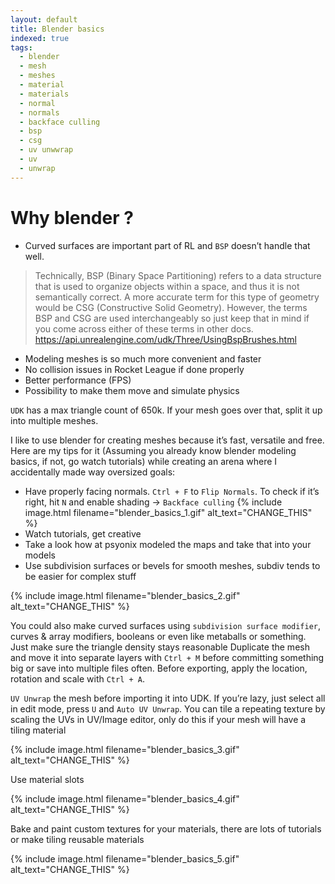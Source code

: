```yaml
---
layout: default
title: Blender basics
indexed: true
tags:
  - blender
  - mesh
  - meshes
  - material
  - materials
  - normal
  - normals
  - backface culling
  - bsp
  - csg
  - uv unwwrap
  - uv
  - unwrap
---
```

# Why blender ?
* Curved surfaces are important part of RL and `BSP` doesn’t handle that well.
> Technically, BSP (Binary Space Partitioning) refers to a data structure that is used to organize objects within a space, and thus it is not semantically correct. A more accurate term for this type of geometry would be CSG (Constructive Solid Geometry). However, the terms BSP and CSG are used interchangeably so just keep that in mind if you come across either of these terms in other docs. https://api.unrealengine.com/udk/Three/UsingBspBrushes.html

* Modeling meshes is so much more convenient and faster
* No collision issues in Rocket League if done properly
* Better performance (FPS)
* Possibility to make them move and simulate physics

`UDK` has a max triangle count of 650k. If your mesh goes over that, split it up into multiple meshes.

I like to use blender for creating meshes because it’s fast, versatile and free. Here are my tips for it (Assuming you already know blender modeling basics, if not, go watch tutorials) while creating an arena where I accidentally made way oversized goals:

* Have properly facing normals. `Ctrl + F` to `Flip Normals`. To check if it’s right, hit `N` and enable shading -> `Backface culling`
{% include image.html filename="blender_basics_1.gif" alt_text="CHANGE_THIS" %}
* Watch tutorials, get creative
* Take a look how at psyonix modeled the maps and take that into your models
* Use subdivision surfaces or bevels for smooth meshes, subdiv tends to be easier for complex stuff

{% include image.html filename="blender_basics_2.gif" alt_text="CHANGE_THIS" %}

You could also make curved surfaces using `subdivision surface modifier`, curves & array modifiers, booleans or even like metaballs or something. Just make sure the triangle density stays reasonable
Duplicate the mesh and move it into separate layers with `Ctrl + M` before committing something big or save into multiple files often.
Before exporting, apply the location, rotation and scale with `Ctrl + A`.

`UV Unwrap` the mesh before importing it into UDK. If you’re lazy, just select all in edit mode, press `U` and `Auto UV Unwrap`. You can tile a repeating texture by scaling the UVs in UV/Image editor, only do this if your mesh will have a tiling material

{% include image.html filename="blender_basics_3.gif" alt_text="CHANGE_THIS" %}

Use material slots

{% include image.html filename="blender_basics_4.gif" alt_text="CHANGE_THIS" %}

Bake and paint custom textures for your materials, there are lots of tutorials or make tiling reusable materials

{% include image.html filename="blender_basics_5.gif" alt_text="CHANGE_THIS" %}